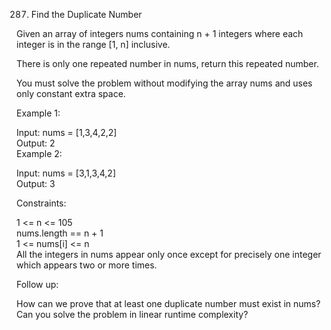 287. Find the Duplicate Number

Given an array of integers nums containing n + 1 integers where each integer is in the range [1, n] inclusive.  

There is only one repeated number in nums, return this repeated number.  

You must solve the problem without modifying the array nums and uses only constant extra space.  

 

Example 1:  

Input: nums = [1,3,4,2,2]  
Output: 2  
Example 2:  

Input: nums = [3,1,3,4,2]  
Output: 3  
 

Constraints:  

1 <= n <= 105  
nums.length == n + 1  
1 <= nums[i] <= n  
All the integers in nums appear only once except for precisely one integer which appears two or more times.  
 

Follow up:  

How can we prove that at least one duplicate number must exist in nums?  
Can you solve the problem in linear runtime complexity?  